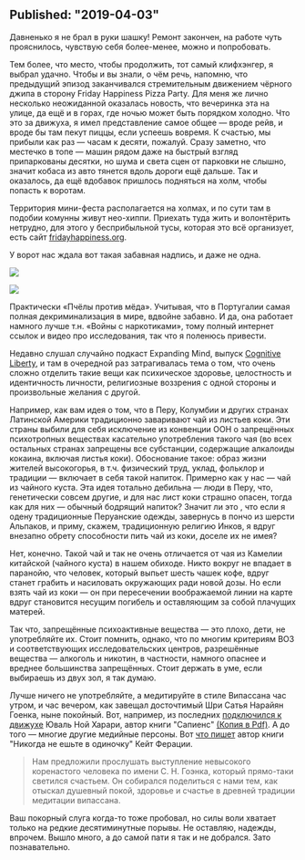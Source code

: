 Published: "2019-04-03"
--------------------------
Давненько я не брал в руки шашку! Ремонт закончен, на работе чуть прояснилось, чувствую себя более-менее, можно и попробовать.

Тем более, что место, чтобы продолжить, тот самый клифхэнгер, я выбрал удачно. Чтобы и вы знали, о чём речь, напомню, что предыдущий эпизод заканчивался стремительным движением чёрного джипа в сторону Friday Happiness Pizza Party. Для меня же лично несколько неожиданной оказалась новость, что вечеринка эта на улице, да ещё и в горах, где ночью может быть порядком холодно. Что это за движуха, я имел представление самое общее — вроде рейв, и вроде бы там пекут пиццы, если успеешь вовремя. К счастью, мы прибыли как раз — часам к десяти, пожалуй. Сразу заметно, что местечко в топе — машин рядом даже на быстрый взгляд припаркованы десятки, но шума и света сцен от парковки не слышно, значит кобаса из авто тянется вдоль дороги ещё дальше. Так и оказалось, да ещё вдобавок пришлось подняться на холм, чтобы попасть к воротам.


Территория мини-феста располагается на холмах, и по сути там в подобии комунны живут нео-хиппи. Приехать туда жить и волонтёрить нетрудно, для этого у бесприбыльной тусы, которая это всё организует, есть сайт [fridayhappiness.org](https://www.fridayhappiness.org/).


У ворот нас ждала вот такая забавная надпись, и даже не одна.

![](IMG_20190223_023616.jpeg)


![](IMG_20190223_023623.jpeg)

Практически «Пчёлы против мёда». Учитывая, что в Португалии самая полная декриминализация в мире, вдвойне забавно. И да, она работает намного лучше т.н. «Войны с наркотиками», тому полный интернет ссылок и видео про исследования, так что я поленюсь привести.

Недавно слушал случайно подкаст Expanding Mind, выпуск [Cognitive Liberty](https://expandingmind.podbean.com/e/expanding-mind-cognitive-liberty-030217/), и там в очередной раз затрагивалась тема о том, что очень сложно отделить такие вещи как психическое здоровье, целостность и идентичность личности, религиозные воззрения с одной стороны и произвольные желания с другой.

Например, как вам идея о том, что в Перу, Колумбии и других странах Латинской Америки традиционно заваривают чай из листьев коки. Эти страны выбили для себя исключение из конвенции ООН о запрещённых психотропных веществах касательно употребления такого чая (во всех остальных странах запрещены все субстанции, содержащие алкалоиды кокаина, включая листья коки). Обоснование такое: образ жизни жителей высокогорья, в т.ч. физический труд, уклад, фольклор и традиции — включает в себя такой напиток. Примерно как у нас — чай из чайного куста. Эта идея тотально дебильна — люди в Перу, что, генетически совсем другие, и для нас лист коки страшно опасен, тогда как для них — обычный бодрящий напиток? Значит ли это , что если я одену традиционные Перуанские одежды, завернусь в пончо из шерсти Альпаков, и приму, скажем, традиционную религию Инков, я вдруг внезапно обрету способности пить чай из коки, доселе их не имея?

Нет, конечно. Такой чай и так не очень отличается от чая из Камелии китайской (чайного куста) в нашем обиходе. Никто вокруг не впадает в паранойю, что человек, который выпьет шесть чашек кофе, вдруг станет грабить и насиловать окружающих ради новой дозы. Но если взять чай из коки — он при пересечении воображаемой линии на карте вдруг становится несущим погибель и оставляющим за собой плачущих матерей.

Так что, запрещённые психоактивные вещества — это плохо, дети, не употребляйте их. Стоит помнить, однако, что по многим критериям ВОЗ и соответствующих исследовательских центров, разрешённые вещества — алкоголь и никотин, в частности, намного опаснее и вреднее большинства запрещённых. Стоит держать в уме, если выбираешь из двух зол, я так думаю. 


Лучше ничего не употребляйте, а медитируйте в стиле Випассана час утром, и час вечером, как завещал досточтимый Шри Сатья Нарайян Гоенка, ныне покойный. Вот, например, из последних [подключился к движухе](https://rb.ru/story/how-an-unknown-professor-wrote-two-bestsellers/) Юваль Ной Харари, автор книги "Сапиенс" [(Копия в Pdf)](%D0%90%D0%B2%D1%82%D0%BE%D1%80%C2%A0%D0%B1%D0%B5%D1%81%D1%82%D1%81%D0%B5%D0%BB%D0%BB%D0%B5%D1%80%D0%BE%D0%B2%20Sapiens%20%D0%B8%20Homo%20Deus%20%D1%80%D0%B0%D1%81%D1%81%D0%BA%D0%B0%D0%B7%D0%B0%D0%BB%20%D0%BE%20%D1%81%D0%B2%D0%BE%D0%B5%D0%B9%20%D0%BC%D0%B5%D1%82%D0%BE%D0%B4%D0%B8%D0%BA%D0%B5%20%D1%8D%D1%84%D1%84%D0%B5%D0%BA%D1%82%D0%B8%D0%B2%D0%BD%D0%BE%D0%B9%20%D1%80%D0%B0%D0%B1%D0%BE%D1%82%D1%8B%20_%20Rusbase.pdf). А до того — многие другие медийные персоны. Вот [что пишет](https://books.google.lv/books?id=9o4JCgAAQBAJ&pg=PA416&lpg=PA416&dq=%D0%9D%D0%B0%D0%BC+%D0%BF%D1%80%D0%B5%D0%B4%D0%BB%D0%BE%D0%B6%D0%B8%D0%BB%D0%B8+%D0%BF%D1%80%D0%BE%D1%81%D0%BB%D1%83%D1%88%D0%B0%D1%82%D1%8C+%D0%B2%D1%8B%D1%81%D1%82%D1%83%D0%BF%D0%BB%D0%B5%D0%BD%D0%B8%D0%B5+%D0%BD%D0%B5%D0%B2%D1%8B%D1%81%D0%BE%D0%BA%D0%BE%D0%B3%D0%BE+%D0%BA%D0%BE%D1%80%D0%B5%D0%BD%D0%B0%D1%81%D1%82%D0%BE%D0%B3%D0%BE+%D1%87%D0%B5%D0%BB%D0%BE%D0%B2%D0%B5%D0%BA%D0%B0+%D0%BF%D0%BE+%D0%B8%D0%BC%D0%B5%D0%BD%D0%B8+%D0%A1.+%D0%9D.+%D0%93%D0%BE%D1%8D%D0%BD%D0%BA%D0%B0,+%D0%BA%D0%BE%D1%82%D0%BE%D1%80%D1%8B%D0%B9+%D0%BF%D1%80%D1%8F%D0%BC%D0%BE-%D1%82%D0%B0%D0%BA%D0%B8+%D1%81%D0%B2%D0%B5%D1%82%D0%B8%D0%BB%D1%81%D1%8F+%D1%81%D1%87%D0%B0%D1%81%D1%82%D1%8C%D0%B5%D0%BC.+%D0%9E%D0%BD+%D1%81%D0%BE%D0%B1%D0%B8%D1%80%D0%B0%D0%BB%D1%81%D1%8F+%D0%BF%D0%BE%D0%B4%D0%B5%D0%BB%D0%B8%D1%82%D1%8C%D1%81%D1%8F+%D1%81+%D0%BD%D0%B0%D0%BC%D0%B8+%D1%82%D0%B5%D0%BC,+%D0%BA%D0%B0%D0%BA+%D0%BE%D1%82%D1%8B%D1%81%D0%BA%D0%B0%D0%BB+%D0%B4%D1%83%D1%88%D0%B5%D0%B2%D0%BD%D1%8B%D0%B9+%D0%BF%D0%BE%D0%BA%D0%BE%D0%B9,+%D0%B7%D0%B4%D0%BE%D1%80%D0%BE%D0%B2%D1%8C%D0%B5+%D0%B8+%D1%81%D1%87%D0%B0%D1%81%D1%82%D1%8C%D0%B5+%D0%B2+%D0%B4%D1%80%D0%B5%D0%B2%D0%BD%D0%B5%D0%B9+%D1%82%D1%80%D0%B0%D0%B4%D0%B8%D1%86%D0%B8%D0%B8+%D0%BC%D0%B5%D0%B4%D0%B8%D1%82%D0%B0%D1%86%D0%B8%D0%B8+%D0%B2%D0%B8%D0%BF%D0%B0%D1%81%D1%81%D0%B0%D0%BD%D0%B0.&source=bl&ots=c45YyrM4l5&sig=ACfU3U3xf4DVoEpZe3VxqEJMkAEJy14okg&hl=en&sa=X&ved=2ahUKEwiY_tre_ZXiAhVj_CoKHeXoBK4Q6AEwAHoECAYQAQ#v=onepage&q=%D0%9D%D0%B0%D0%BC%20%D0%BF%D1%80%D0%B5%D0%B4%D0%BB%D0%BE%D0%B6%D0%B8%D0%BB%D0%B8%20%D0%BF%D1%80%D0%BE%D1%81%D0%BB%D1%83%D1%88%D0%B0%D1%82%D1%8C%20%D0%B2%D1%8B%D1%81%D1%82%D1%83%D0%BF%D0%BB%D0%B5%D0%BD%D0%B8%D0%B5%20%D0%BD%D0%B5%D0%B2%D1%8B%D1%81%D0%BE%D0%BA%D0%BE%D0%B3%D0%BE%20%D0%BA%D0%BE%D1%80%D0%B5%D0%BD%D0%B0%D1%81%D1%82%D0%BE%D0%B3%D0%BE%20%D1%87%D0%B5%D0%BB%D0%BE%D0%B2%D0%B5%D0%BA%D0%B0%20%D0%BF%D0%BE%20%D0%B8%D0%BC%D0%B5%D0%BD%D0%B8%20%D0%A1.%20%D0%9D.%20%D0%93%D0%BE%D1%8D%D0%BD%D0%BA%D0%B0%2C%20%D0%BA%D0%BE%D1%82%D0%BE%D1%80%D1%8B%D0%B9%20%D0%BF%D1%80%D1%8F%D0%BC%D0%BE-%D1%82%D0%B0%D0%BA%D0%B8%20%D1%81%D0%B2%D0%B5%D1%82%D0%B8%D0%BB%D1%81%D1%8F%20%D1%81%D1%87%D0%B0%D1%81%D1%82%D1%8C%D0%B5%D0%BC.%20%D0%9E%D0%BD%20%D1%81%D0%BE%D0%B1%D0%B8%D1%80%D0%B0%D0%BB%D1%81%D1%8F%20%D0%BF%D0%BE%D0%B4%D0%B5%D0%BB%D0%B8%D1%82%D1%8C%D1%81%D1%8F%20%D1%81%20%D0%BD%D0%B0%D0%BC%D0%B8%20%D1%82%D0%B5%D0%BC%2C%20%D0%BA%D0%B0%D0%BA%20%D0%BE%D1%82%D1%8B%D1%81%D0%BA%D0%B0%D0%BB%20%D0%B4%D1%83%D1%88%D0%B5%D0%B2%D0%BD%D1%8B%D0%B9%20%D0%BF%D0%BE%D0%BA%D0%BE%D0%B9%2C%20%D0%B7%D0%B4%D0%BE%D1%80%D0%BE%D0%B2%D1%8C%D0%B5%20%D0%B8%20%D1%81%D1%87%D0%B0%D1%81%D1%82%D1%8C%D0%B5%20%D0%B2%20%D0%B4%D1%80%D0%B5%D0%B2%D0%BD%D0%B5%D0%B9%20%D1%82%D1%80%D0%B0%D0%B4%D0%B8%D1%86%D0%B8%D0%B8%20%D0%BC%D0%B5%D0%B4%D0%B8%D1%82%D0%B0%D1%86%D0%B8%D0%B8%20%D0%B2%D0%B8%D0%BF%D0%B0%D1%81%D1%81%D0%B0%D0%BD%D0%B0.&f=false) автор книги "Никогда не ешьте в одиночку" Кейт Ферации.

> Нам предложили прослушать выступление невысокого коренастого человека по имени С. Н. Гоэнка, который прямо-таки светился счастьем. Он собирался поделиться с нами тем, как отыскал душевный покой, здоровье и счастье в древней традиции медитации випассана.


Ваш покорный слуга когда-то тоже пробовал, но силы воли хватает только на редкие десятиминутные порывы. Не оставляю, надежды, впрочем. Вышло много, а до самой пати я так и не добрался. Зато познавательно.

